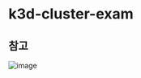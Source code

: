 # k3d-cluster-exam

## 참고
![image](https://user-images.githubusercontent.com/46846040/215327216-800dab57-b9d9-4b1e-9109-5953c56e96ad.png)
